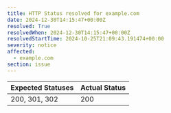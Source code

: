 ```yaml
---
title: HTTP Status resolved for example.com
date: 2024-12-30T14:15:47+00:00Z
resolved: True
resolvedWhen: 2024-12-30T14:15:47+00:00Z
resolvedStartTime: 2024-10-25T21:09:43.191474+00:00
severity: notice
affected:
  - example.com
section: issue
---
```


| Expected Statuses | Actual Status  |
|-------------------|----------------|
| 200, 301, 302 | 200 |
